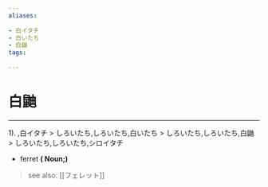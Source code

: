 ```yaml
---
aliases:
    
- 白イタチ
- 白いたち
- 白鼬
tags:
    
---
```


# 白鼬
---
1).
,白イタチ > しろいたち,しろいたち,白いたち > しろいたち,しろいたち,白鼬 > しろいたち,しろいたち,シロイタチ

- ferret
**( Noun;)**
> see also:  [[フェレット]]
            